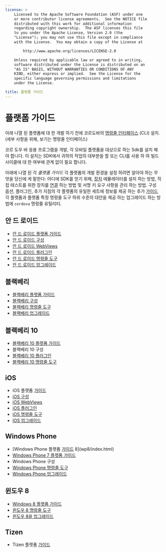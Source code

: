 ```yaml
---
license: >
    Licensed to the Apache Software Foundation (ASF) under one
    or more contributor license agreements.  See the NOTICE file
    distributed with this work for additional information
    regarding copyright ownership.  The ASF licenses this file
    to you under the Apache License, Version 2.0 (the
    "License"); you may not use this file except in compliance
    with the License.  You may obtain a copy of the License at

        http://www.apache.org/licenses/LICENSE-2.0

    Unless required by applicable law or agreed to in writing,
    software distributed under the License is distributed on an
    "AS IS" BASIS, WITHOUT WARRANTIES OR CONDITIONS OF ANY
    KIND, either express or implied.  See the License for the
    specific language governing permissions and limitations
    under the License.

title: 플랫폼 가이드
---
```


# 플랫폼 가이드

아래 나열 된 플랫폼에 대 한 개발 하기 전에 코르도바의 [명령줄 인터페이스](../cli/index.html) (CLI) 설치. (세부 사항을 위해, 보기는 명령줄 인터페이스)

코르 도우 바 응용 프로그램을 개발, 각 모바일 플랫폼을 대상으로 하는 Sdk를 설치 해야 합니다. 이 설치는 SDK에서 귀하의 작업의 대부분을 할 또는 CLI를 사용 하 여 빌드 사이클에 대 한 여부에 관계 없이 필요 합니다.

아래에 나열 된 각 *플랫폼 가이드* 각 플랫폼의 개발 환경을 설정 하려면 알아야 하는 무엇을 당신에 게 말한다: 어디에 SDK를 얻기 위해, [장치](../../cordova/device/device.html) 에뮬레이터를 설치 하는 방법, 직접 테스트를 위한 장치를 [연결](../../cordova/connection/connection.html) 하는 방법 및 서명 키 요구 사항을 관리 하는 방법. 구성 옵션, 플러그인, 추가 지침의 각 플랫폼의 유일한 세트에 정보를 제공 하는 추가 [가이드](../../index.html) 각 플랫폼과 플랫폼 특정 명령줄 도구 하위 수준의 대안을 제공 하는 업그레이드 하는 방법에 `cordova` 명령줄 유틸리티.

## 안 드 로이드

*   [안 드 로이드 플랫폼 가이드](android/index.html)
*   [안 드 로이드 구성](android/config.html)
*   [안 드 로이드 WebViews](android/webview.html)
*   [안 드 로이드 플러그인](android/plugin.html)
*   [안 드 로이드 명령줄 도구](android/tools.html)
*   [안 드 로이드 업그레이드](android/upgrading.html)

## 블랙베리

*   [블랙베리 플랫폼 가이드](blackberry/index.html)
*   [블랙베리 구성](blackberry10/config.html)
*   [블랙베리 명령줄 도구](blackberry/tools.html)
*   [블랙베리 업그레이드](blackberry10/upgrading.html)

## 블랙베리 10

*   [블랙베리 10 플랫폼 가이드](blackberry10/index.html)
*   블랙베리 10 구성
*   [블랙베리 10 플러그인](blackberry10/plugin.html)
*   [블랙베리 10 명령줄 도구](blackberry10/tools.html)

## iOS

*   iOS 플랫폼 [가이드](../../index.html)
*   [iOS 구성](ios/config.html)
*   [iOS WebViews](ios/webview.html)
*   [iOS 플러그인](ios/plugin.html)
*   [iOS 명령줄 도구](ios/tools.html)
*   [IOS 업그레이드](ios/upgrading.html)

## Windows Phone

*   [Windows Phone 플랫폼 [가이드](../../index.html) 8](wp8/index.html)
*   [Windows Phone 7 플랫폼 가이드](wp7/index.html)
*   Windows Phone 구성
*   [Windows Phone 명령줄 도구](wp8/tools.html)
*   [Windows Phone 업그레이드](wp8/upgrading.html)

## 윈도우 8

*   [Windows 8 플랫폼 가이드](win8/index.html)
*   [윈도우 8 명령줄 도구](win8/tools.html)
*   [윈도우 8을 업그레이드](win8/upgrading.html)

## Tizen

*   Tizen 플랫폼 [가이드](../../index.html)